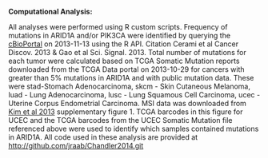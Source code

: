 **Computational Analysis:**
 
All analyses were performed using R custom scripts. Frequency of mutations in ARID1A and/or PIK3CA were identified by querying the [cBioPortal](http://www.cbioportal.org/public-portal/) on 2013-11-13 using the R API. Citation Cerami et al Cancer Discov. 2013 & Gao et al Sci. Signal. 2013. Total number of mutations for each tumor were calculated based on TCGA Somatic Mutation reports downloaded from the TCGA Data portal on 2013-10-29 for cancers with greater than 5% mutations in ARID1A and with public mutation data. These were stad-Stomach Adenocarcinoma, skcm - Skin Cutaneous Melanoma, luad - Lung Adenocarcinoma, lusc - Lung Squamous Cell Carcinoma, ucec - Uterine Corpus Endometrial Carcinoma. MSI data was downloaded from [Kim et al 2013](http://www.sciencedirect.com/science/article/pii/S0092867413012919) supplementary figure 1. TCGA barcodes in this figure for UCEC and the TCGA barcodes from the UCEC Somatic Mutation file referenced above were used to identify which samples contained mutations in ARID1A. All code used in these analysis are provided at http://github.com/jraab/Chandler2014.git


